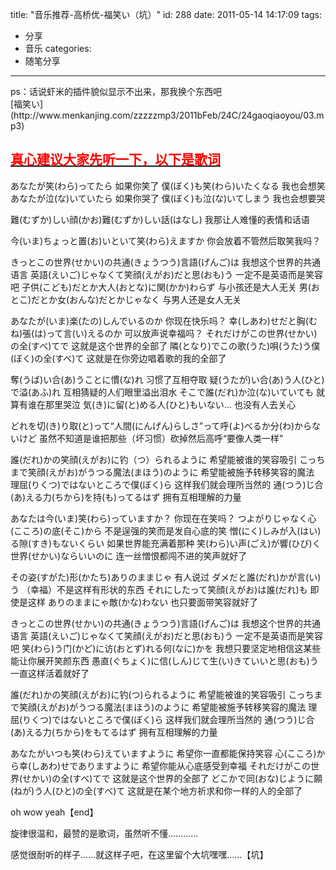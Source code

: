 title: "音乐推荐-高桥优-福笑い（坑）"
id: 288
date: 2011-05-14 14:17:09
tags: 
- 分享
- 音乐
categories: 
- 随笔分享
---

<div>ps：话说虾米的插件貌似显示不出来，那我换个东西吧</div>
<div>[福笑い](http://www.menkanjing.com/zzzzzmp3/2011bFeb/24C/24gaoqiaoyou/03.mp3)</div>

## <span style="text-decoration: underline;"><span style="color: #ff0000;">真心建议大家先听一下，以下是歌词<!--more--></span></span>

あなたが笑(わら)ってたら 如果你笑了
僕(ぼく)も笑(わら)いたくなる 我也会想笑
あなたが泣(な)いていたら 如果你哭了
僕(ぼく)も泣(な)いてしまう 我也会想要哭

難(むずか)しい顔(かお)難(むずか)しい話(はなし) 我那让人难懂的表情和话语

今(いま)ちょっと置(お)いといて笑(わら)えますか 你会放着不管然后取笑我吗？

きっとこの世界(せかい)の共通(きょうつう)言語(げんご)は 我想这个世界的共通语言
英語(えいご)じゃなくて笑顔(えがお)だと思(おも)う 一定不是英语而是笑容吧
子供(こども)だとか大人(おとな)に関(かか)わらず 与小孩还是大人无关
男(おとこ)だとか女(おんな)だとかじゃなく 与男人还是女人无关

あなたが(いま)楽(たの)しんでいるのか 你现在快乐吗？
幸(しあわ)せだと胸(むね)張(は)って言(い)えるのか 可以放声说幸福吗？
それだけがこの世界(せかい)の全(すべ)てで 这就是这个世界的全部了
隣(となり)でこの歌(うた)唄(うた)う僕(ぼく)の全(すべ)て 这就是在你旁边唱着歌的我的全部了

奪(うば)い合(あ)うことに慣(な)れ 习惯了互相夺取
疑(うたが)い合(あ)う人(ひと)で溢(あふ)れ 互相猜疑的人们眼里溢出泪水
そこで誰(だれ)か泣(な)いていても 就算有谁在那里哭泣
気(き)に留(と)める人(ひと)もいない… 也没有人去关心

どれを切(き)り取(と)って“人間(にんげん)らしさ”って呼(よ)べるか分(わ)からないけど 虽然不知道是谁把那些（坏习惯）砍掉然后高呼“要像人类一样”

誰(だれ)かの笑顔(えがお)に钓（つ）られるように 希望能被谁的笑容吸引
こっちまで笑顔(えがお)がうつる魔法(まほう)のように 希望能被施予转移笑容的魔法
理屈(りくつ)ではないところで僕(ぼく)ら 这样我们就会理所当然的
通(つう)じ合(あ)える力(ちから)を持(も)ってるはず 拥有互相理解的力量

あなたは今(いま)笑(わら)っていますか？ 你现在在笑吗？
つよがりじゃなく心(こころ)の底(そこ)から 不是逞强的笑而是发自心底的笑
憎(にく)しみが入(はい)る隙(すき)もないくらい 如果世界能充满着那种
笑(わら)い声(ごえ)が響(ひび)く世界(せかい)ならいいのに 连一丝憎恨都闯不进的笑声就好了

その姿(すがた)形(かたち)ありのままじゃ 有人说过
ダメだと誰(だれ)かが言(い)う （幸福）不是这样有形状的东西
それにしたって笑顔(えがお)は誰(だれ)も 即使是这样
ありのままにゃ敵(かな)わない 也只要面带笑容就好了

きっとこの世界(せかい)の共通(きょうつう)言語(げんご)は 我想这个世界的共通语言
英語(えいご)じゃなくて笑顔(えがお)だと思(おも)う 一定不是英语而是笑容吧
笑(わら)う门(かど)に访(おとず)れる何(なに)かを 我想只要坚定地相信这某些能让你展开笑颜东西
愚直(ぐちょく)に信(しん)じて生(い)きていいと思(おも)う 一直这样活着就好了

誰(だれ)かの笑顔(えがお)に钓(つ)られるように 希望能被谁的笑容吸引
こっちまで笑顔(えがお)がうつる魔法(まほう)のように 希望能被施予转移笑容的魔法
理屈(りくつ)ではないところで僕(ぼく)ら 这样我们就会理所当然的
通(つう)じ合(あ)える力(ちから)をもてるはず 拥有互相理解的力量

あなたがいつも笑(わら)えていますように 希望你一直都能保持笑容
心(こころ)から幸(しあわ)せでありますように 希望你能从心底感受到幸福
それだけがこの世界(せかい)の全(すべ)てで 这就是这个世界的全部了
どこかで同(おな)じように願(ねが)う人(ひと)の全(すべ)て 这就是在某个地方祈求和你一样的人的全部了

oh wow yeah【end】

旋律很温和，最赞的是歌词，虽然听不懂…………

感觉很耐听的样子……就这样子吧，在这里留个大坑嘿嘿……【坑】